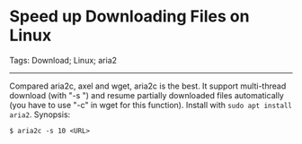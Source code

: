# Speed up Downloading Files on Linux
Tags: Download; Linux; aria2

------

Compared aria2c, axel and wget, aria2c is the best.
It support multi-thread download (with "-s <num>")
and resume partially downloaded files automatically
(you have to use "-c" in wget for this function).
Install with `sudo apt install aria2`.
Synopsis:

    $ aria2c -s 10 <URL>
